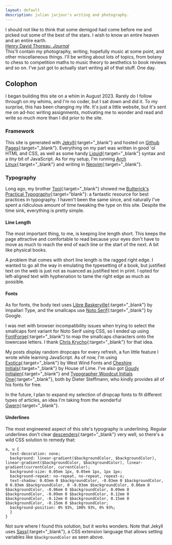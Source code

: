 ```yaml
---
layout: default
description: julian jarjour's writing and photography.
---
```

<div class="epigraph">
I should not like to think that some demigod had come before me and picked out some of the best of the stars. I wish to know an entire heaven and an entire earth.
<footer><a class="epigraphcitation" target=_blank href="https://thoreau.library.ucsb.edu/writings_journals_pdfs/TMS20newTR.pdf">Henry David Thoreau, <em>Journal</em></a></footer>
</div>
This'll contain my photography, writing, hopefully music at some point, and other miscellaneous things. I'll be writing about lots of topics, from botany to chess to competition maths to music theory to aesthetics to book reviews and so on. I've just got to actually start writing all of that stuff. One day.

## Colophon
I began building this site on a whim in August 2023. Rarely do I follow through on my whims, and I'm no coder, but I sat down and did it. To my surprise, this has been changing my life. It's just a little website, but it's sent me on ad-hoc writing assignments, motivating me to wonder and read and write so much more than I did prior to the site.
### Framework
This site is generated with [Jekyll](https://jekyllrb.com/){:target="_blank"} and hosted on [Github Pages](https://pages.github.com/){:target="_blank"}. Everything on my part was written in good 'ol HTML and CSS, as well as some handy [Liquid](https://shopify.github.io/liquid/){:target="_blank"} syntax and a *tiny* bit of JavaScript. As for my setup, I'm running [Arch Linux](https://archlinux.org/){:target="_blank"} and writing in [Neovim](https://neovim.io/){:target="_blank"}.
### Typography
Long ago, my brother [Toni](https://www.tonijarjour.com/){:target="_blank"} showed me [Butterick's Practical Typography](https://practicaltypography.com/){:target="blank"}: a fantastic resource for best practices in typography. I haven't been the same since, and naturally I've spent a ridiculous amount of time tweaking the type on this site. Despite the time sink, everything is pretty simple.
#### Line Length
The most important thing, to me, is keeping line length short. This keeps the page attractive and comfortable to read because your eyes don't have to move as much to reach the end of each line or the start of the next. A bit like physical books.

A problem that comes with short line length is the ragged right edge. I wanted to go all the way in emulating the typesetting of a book, but justified text on the web is just not as nuanced as justified text in print. I opted for left-aligned text with hyphenation to tame the right edge as much as possible.
#### Fonts
As for fonts, the body text uses [Libre Baskerville](https://www.impallari.com/revivals/baskerville/){:target="_blank"} by Impallari Type, and the smallcaps use [Noto Serif](https://fonts.google.com/noto/specimen/Noto+Serif){:target="_blank"} by Google.

I was met with browser incompatibility issues when trying to select the smallcaps font variant for Noto Serif using CSS, so I ended up using [FontForge](https://fontforge.org/en-US/){:target="_blank"} to map the smallcaps characters onto the lowercase letters. I thank [Chris Krycho](https://v4.chriskrycho.com/2015/css-fallback-for-opentype-small-caps.html){:target="_blank"} for that idea.

My posts display random dropcaps for every refresh, a fun little feature I wrote while learning JavaScript. As of now, I'm using [Exotica](https://www.fontsquirrel.com/fonts/exotica){:target="_blank"} by West Wind Fonts and [Cheshire Initials](https://www.dafont.com/cheshire-initials.font){:target="_blank"} by House of Lime. I've also got [Goudy Initialen](https://www.1001fonts.com/goudy-initialen-font.html){:target="_blank"} and [Typographer Woodcut Initials One](https://www.1001fonts.com/typographerwoodcutinitialsone-font.html){:target="_blank"}, both by Dieter Steffmann, who kindly provides all of his fonts for free.

In the future, I plan to expand my selection of dropcap fonts to fit different types of articles, an idea I'm taking from the wonderful [Gwern](https://gwern.net/dropcap#drop-cap-implementation){:target="_blank"}.
#### Underlines
The most engineered aspect of this site's typography is underlining. Regular underlines don't clear [descenders](https://en.wikipedia.org/wiki/Descender){:target="_blank"} very well, so there's a wild CSS solution to remedy that:
```
a, u {
  text-decoration: none;
  background: linear-gradient($backgroundColor, $backgroundColor), linear-gradient($backgroundColor, $backgroundColor), linear-gradient(currentColor, currentColor);
  background-size: 0.05em 1px, 0.05em 1px, 1px 1px;
  background-repeat: no-repeat, no-repeat, repeat-x;
  text-shadow: 0.03em 0 $backgroundColor, -0.03em 0 $backgroundColor, 0 0.03em $backgroundColor, 0 -0.03em $backgroundColor, 0.06em 0 $backgroundColor, -0.06em 0 $backgroundColor, 0.09em 0 $backgroundColor, -0.09em 0 $backgroundColor, 0.12em 0 $backgroundColor, -0.12em 0 $backgroundColor, 0.15em 0 $backgroundColor, -0.15em 0 $backgroundColor;
  background-position: 0% 93%, 100% 93%, 0% 93%;
  }
}
```
Not sure where I found this solution, but it works wonders. Note that Jekyll uses [Sass](https://sass-lang.com/){:target="_blank"}, a CSS extension language that allows setting variables like `$backgroundColor` as seen above.
